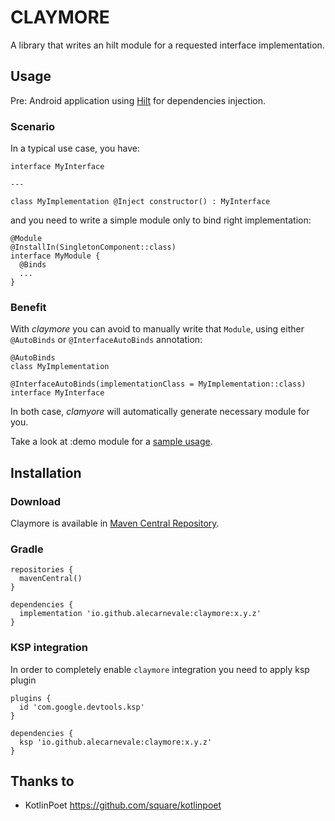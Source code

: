 # CLAYMORE

A library that writes an hilt module for a requested interface implementation.

## Usage
Pre: Android application using [Hilt](https://dagger.dev/hilt/) for dependencies injection.

### Scenario
In a typical use case, you have:
```
interface MyInterface

---

class MyImplementation @Inject constructor() : MyInterface

```

and you need to write a simple module only to bind right implementation:
```
@Module
@InstallIn(SingletonComponent::class)
interface MyModule {
  @Binds
  ...
}
```

### Benefit
With _claymore_ you can avoid to manually write that `Module`, using either `@AutoBinds` or `@InterfaceAutoBinds` annotation:

```
@AutoBinds
class MyImplementation
```

```
@InterfaceAutoBinds(implementationClass = MyImplementation::class)
interface MyInterface
```

In both case, _clamyore_ will automatically generate necessary module for you.

Take a look at :demo module for a [sample usage](https://github.com/alecarnevale/claymore/tree/master/demo/src/main/java/com/alessandro/claymore/demo).

## Installation

### Download
Claymore is available in [Maven Central Repository](https://central.sonatype.dev/artifact/io.github.alecarnevale/claymore/1.0.0/overview).

### Gradle
```
repositories {
  mavenCentral()
}

dependencies {
  implementation 'io.github.alecarnevale:claymore:x.y.z'
}
```

### KSP integration
In order to completely enable `claymore` integration you need to apply ksp plugin

```
plugins {
  id 'com.google.devtools.ksp'
}

dependencies {
  ksp 'io.github.alecarnevale:claymore:x.y.z'
}
```

## Thanks to
- KotlinPoet https://github.com/square/kotlinpoet